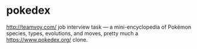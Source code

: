 # pokedex
http://teamvoy.com/ job interview task — a mini-encyclopedia of Pokémon species, types, evolutions, and moves, pretty much a https://www.pokedex.org/ clone.
